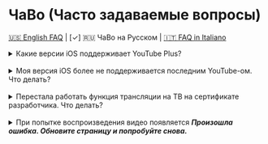 # ЧаВо (Часто задаваемые вопросы)

[🇺🇸 English FAQ](FAQ_EN.md) | [✓] 🇷🇺 ЧаВо на Русском | [🇮🇹 FAQ in Italiano](FAQ_IT.md)

<details>
  <summary>Какие версии iOS поддерживает YouTube Plus?</summary>
  <p>YouTube Plus поддерживает iOS 14 и выше. <strong>Однако</strong>, если вы устанавливаете его сертификатом разработчика, нужно учитывать совместимость самой YouTube с вашей iOS. Вот список последних поддерживаемых версий YouTube для каждой iOS:</p>
  <li><strong>iOS 14</strong>: YouTube v19.20.2</li>
  <li><strong>iOS 15</strong>: YouTube v20.21.6</li>
  <li><strong>iOS 16+</strong>: Любая версия, поддерживаемая YouTube</li>
</details>
<br>
<details>
  <summary>Моя версия iOS более не поддерживается последним YouTube-ом. Что делать?</summary>
  <p>Вот возможные варианты:</p>
  <li><a href="https://ios.cfw.guide/get-started/">Установить джейлбрейк</a>, установить поддерживаемую версию YouTube из App Store, затем <a href="http://dvntm0.github.io/#jb">установить YouTube Plus как твик</a></li>
  <li><a href="https://ios.cfw.guide/installing-trollstore/">Установить TrollStore</a>, установить <a href="https://github.com/Lessica/TrollFools/releases/">TrollFools</a> через TrollStore, установить подходящую версию YouTube из App Store, затем «инжектнуть» <a href="https://github.com/dayanch96/YTLite/releases/">YouTube Plus</a> через TrollFools</li>
  <li>Найти и скачать совместимую IPA-версию в интернете, затем <a href="../README.md#how-to-build-a-youtube-plus-app-using-github-actions">собрать YouTube Plus через GitHub Actions</a></li>
</details>
<br>
<details>
  <summary>Перестала работать функция трансляции на ТВ на сертификате разработчика. Что делать?</summary>
  <p>Пока проблема не будет решена, рекомендуется использовать версию YouTube 20.14.1 или ниже.</p>
</details>
<br>
<details>
  <summary>При попытке воспроизведения видео появляется <strong><em>Произошла ошибка. Обновите страницу и попробуйте снова.</em></strong></summary>
  <p>Прежде чем делать выводы, уточним несколько моментов:</p>
  <ol>
    <li><strong>Это НЕ</strong> из-за блокировщика рекламы</li>
    <li><strong>Это НЕ</strong> потому что ваш аккаунт каким-то образом был помечен</li>
    <li><strong>Это НЕ</strong> из-за того, что ваш аккаунт добавлен в загадочный чёрный список</li>
  </ol>
  <br>
  <p>Проблема, скорее, кроется в самом процессе сайдлоадинга, даже «чистом» YouTube без твиков. <a href="https://github.com/pepeloni-away/userscripts/issues/6#issuecomment-2860641610">Тут</a> пишут, что причина в некорректных или отсутствующих VisitorID/VisitorData. Такая ошибка стала встречаться чаще из-за новых механизмов YouTube по борьбе с загрузчиками.</p>
  <p><strong>Возможные временные решения:</strong></p>
  <ol>
    <li>Полностью выйдите из аккаунта (или всех аккаунтов): <em>Перейдите во вкладку «Вы» → Сменить аккаунт → Управление аккаунтами на этом устройстве → Удалить</em></li>
    <li>Просмотрите несколько длинных видео без входа в аккаунт. Оставайтесь в разлогиненном состоянии несколько часов.</li>
    <li>Заново войдите в аккаунт, на котором возникала проблема</li>
  </ol>
</details>
